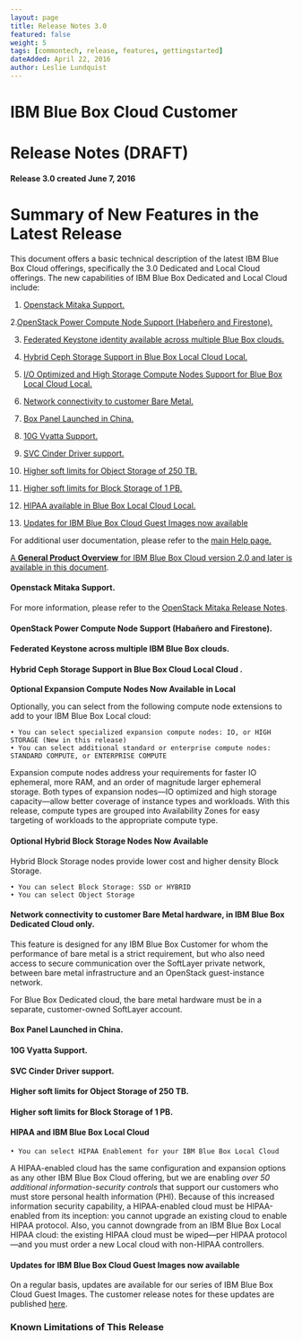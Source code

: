 ```yaml
---
layout: page
title: Release Notes 3.0
featured: false
weight: 5
tags: [commontech, release, features, gettingstarted]
dateAdded: April 22, 2016
author: Leslie Lundquist
---
```


# **IBM Blue Box Cloud Customer**

# Release Notes (DRAFT)

#### Release 3.0    created     June 7, 2016

# **Summary of New Features in the Latest Release**

This document offers a basic technical description of the latest IBM Blue Box Cloud offerings, specifically the 3.0 Dedicated and Local Cloud offerings. The new capabilities of IBM Blue Box Dedicated and Local Cloud include:  

1.  [Openstack Mitaka Support.](http://ibm-blue-box-help.github.io/help-documentation/gettingstarted/commontech/release_notes_for_customers/#openstack-mitaka-support)
 
2.[OpenStack Power Compute Node Support (Habeñero and Firestone).](http://ibm-blue-box-help.github.io/help-documentation/gettingstarted/commontech/release_notes_for_customers/#)

3.  [Federated Keystone identity available across multiple Blue Box clouds.](http://ibm-blue-box-help.github.io/help-documentation/gettingstarted/commontech/release_notes_for_customers/#)

4.  [Hybrid Ceph Storage Support in Blue Box Local Cloud Local.](http://ibm-blue-box-help.github.io/help-documentation/gettingstarted/commontech/release_notes_for_customers/#)

5.  [I/O Optimized and High Storage Compute Nodes Support for Blue Box Local Cloud Local.](http://ibm-blue-box-help.github.io/help-documentation/gettingstarted/commontech/release_notes_for_customers/#)

6.  [Network connectivity to customer Bare Metal.](http://ibm-blue-box-help.github.io/help-documentation/gettingstarted/commontech/release_notes_for_customers/#)

7. [Box Panel Launched in China.](http://ibm-blue-box-help.github.io/help-documentation/gettingstarted/commontech/release_notes_for_customers/#)

8. [10G Vyatta Support.](http://ibm-blue-box-help.github.io/help-documentation/gettingstarted/commontech/release_notes_for_customers/#)

9. [SVC Cinder Driver support.](http://ibm-blue-box-help.github.io/help-documentation/gettingstarted/commontech/release_notes_for_customers/#)

10. [Higher soft limits for Object Storage of 250 TB.](http://ibm-blue-box-help.github.io/help-documentation/gettingstarted/commontech/release_notes_for_customers/#)

11. [Higher soft limits for Block Storage of 1 PB.](http://ibm-blue-box-help.github.io/help-documentation/gettingstarted/commontech/release_notes_for_customers/#)
12. [HIPAA available in Blue Box Local Cloud Local.](http://ibm-blue-box-help.github.io/help-documentation/gettingstarted/commontech/release_notes_for_customers//#)
13. [Updates for IBM Blue Box Cloud Guest Images now available]()

For additional user documentation, please refer to the [main Help page.](http://ibm-blue-box-help.github.io/help-documentation/) 

[A **General Product Overview** for IBM Blue Box Cloud version 2.0 and later is available in this document](http://ibm-blue-box-help.github.io/help-documentation/gettingstarted/commontech/general_product_overview/).

#### Openstack Mitaka Support.

For more information, please refer to the [OpenStack Mitaka Release Notes]().

#### OpenStack Power Compute Node Support (Habañero and Firestone).
#### Federated Keystone across multiple IBM Blue Box clouds.
#### Hybrid Ceph Storage Support in Blue Box Cloud Local Cloud .

**Optional Expansion Compute Nodes Now Available in Local**

Optionally, you can select from the following compute node extensions to add to your IBM Blue Box Local cloud:

	• You can select specialized expansion compute nodes: IO, or HIGH STORAGE (New in this release)
	• You can select additional standard or enterprise compute nodes: STANDARD COMPUTE, or ENTERPRISE COMPUTE

Expansion compute nodes address your requirements for faster IO ephemeral, more RAM, and an order of magnitude larger ephemeral storage.  Both types of expansion nodes—IO optimized and high storage capacity—allow better coverage of instance types and workloads. With this release, compute types are grouped into Availability Zones for easy targeting of workloads to the appropriate compute type.

#### **Optional Hybrid Block Storage Nodes Now Available**

Hybrid Block Storage nodes provide lower cost and higher density Block Storage.  

	• You can select Block Storage: SSD or HYBRID
	• You can select Object Storage 

#### Network connectivity to customer Bare Metal hardware, in IBM Blue Box Dedicated Cloud only.

This feature is designed for any IBM Blue Box Customer for whom the performance of bare metal is a strict requirement, but who also need access to secure communication over the SoftLayer private network, between bare metal infrastructure and an OpenStack guest-instance network. 

For Blue Box Dedicated cloud, the bare metal hardware must be in a separate, customer-owned SoftLayer account.

#### Box Panel Launched in China.
#### 10G Vyatta Support.
#### SVC Cinder Driver support.
#### Higher soft limits for Object Storage of 250 TB.
#### Higher soft limits for Block Storage of 1 PB.

#### **HIPAA and IBM Blue Box Local Cloud**

	• You can select HIPAA Enablement for your IBM Blue Box Local Cloud

A HIPAA-enabled cloud has the same configuration and expansion options as any other IBM Blue Box Cloud offering, but we are enabling _over 50 additional information-security controls_ that support our customers who must store personal health information (PHI). Because of this increased information security capability, a HIPAA-enabled cloud must be HIPAA-enabled from its inception: you cannot upgrade an existing cloud to enable HIPAA protocol. Also, you cannot downgrade from an IBM Blue Box Local HIPAA cloud: the existing HIPAA cloud must be wiped—per HIPAA protocol—and you must order a new Local cloud with non-HIPAA controllers.

 #### **Updates for IBM Blue Box Cloud Guest Images now available**
 
 On a regular basis, updates are available for our series of IBM Blue Box Cloud Guest Images. The customer release notes for these updates are published [here]().

### Known Limitations of This Release


